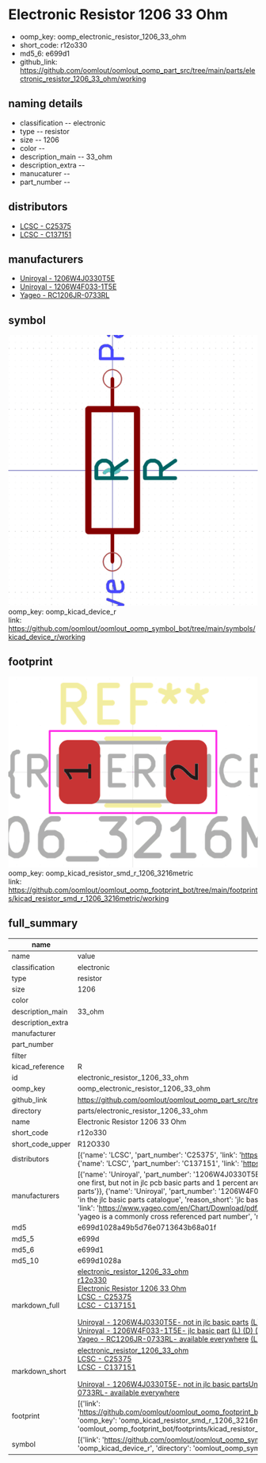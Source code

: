 # Electronic Resistor 1206 33 Ohm

  
* oomp_key: oomp_electronic_resistor_1206_33_ohm 
* short_code: r12o330
* md5_6: e699d1  
* github_link: https://github.com/oomlout/oomlout_oomp_part_src/tree/main/parts/electronic_resistor_1206_33_ohm/working  
## naming details
* classification -- electronic
* type -- resistor
* size -- 1206
* color -- 
* description_main -- 33_ohm
* description_extra -- 
* manucaturer -- 
* part_number -- 

## distributors
* [LCSC - C25375](https://lcsc.com/product-detail/C25375.html)  
* [LCSC - C137151](https://lcsc.com/product-detail/C137151.html)  

## manufacturers
* [Uniroyal - 1206W4J0330T5E]()  
* [Uniroyal - 1206W4F033-1T5E]()  
* [Yageo - RC1206JR-0733RL](https://www.yageo.com/en/Chart/Download/pdf/RC1206JR-0733RL)  

## symbol

![](symbol/0/working/working_600.png)  
oomp_key: oomp_kicad_device_r  
link: https://github.com/oomlout/oomlout_oomp_symbol_bot/tree/main/symbols/kicad_device_r/working  

## footprint

![](footprint/0/working/working_600.png)  
oomp_key: oomp_kicad_resistor_smd_r_1206_3216metric  
link: https://github.com/oomlout/oomlout_oomp_footprint_bot/tree/main/footprints/kicad_resistor_smd_r_1206_3216metric/working  

## full_summary
| name | value | 
| --- | --- | 
| name | value | 
| classification | electronic | 
| type | resistor | 
| size | 1206 | 
| color |  | 
| description_main | 33_ohm | 
| description_extra |  | 
| manufacturer |  | 
| part_number |  | 
| filter |  | 
| kicad_reference | R | 
| id | electronic_resistor_1206_33_ohm | 
| oomp_key | oomp_electronic_resistor_1206_33_ohm | 
| github_link | https://github.com/oomlout/oomlout_oomp_part_src/tree/main/parts/electronic_resistor_1206_33_ohm/working | 
| directory | parts/electronic_resistor_1206_33_ohm | 
| name | Electronic Resistor 1206 33 Ohm | 
| short_code | r12o330 | 
| short_code_upper | R12O330 | 
| distributors | [{'name': 'LCSC', 'part_number': 'C25375', 'link': 'https://lcsc.com/product-detail/C25375.html', 'id': 'distributor_lcsc'}, {'name': 'LCSC', 'part_number': 'C137151', 'link': 'https://lcsc.com/product-detail/C137151.html', 'id': 'distributor_lcsc'}] | 
| manufacturers | [{'name': 'Uniroyal', 'part_number': '1206W4J0330T5E', 'link': '', 'id': 'manufacturer_uniroyal', 'note': {'reason': 'did this one first, but not in jlc pcb basic parts and 1 percent are and they are the same price', 'reason_short': 'not in jlc basic parts'}}, {'name': 'Uniroyal', 'part_number': '1206W4F033-1T5E', 'link': '', 'id': 'manufacturer_uniroyal', 'note': {'reason': 'in the jlc basic parts catalogue', 'reason_short': 'jlc basic part'}}, {'name': 'Yageo', 'part_number': 'RC1206JR-0733RL', 'link': 'https://www.yageo.com/en/Chart/Download/pdf/RC1206JR-0733RL', 'id': 'manufacturer_yageo', 'note': {'reason': 'yageo is a commonly cross referenced part number', 'reason_short': 'available everywhere'}}] | 
| md5 | e699d1028a49b5d76e0713643b68a01f | 
| md5_5 | e699d | 
| md5_6 | e699d1 | 
| md5_10 | e699d1028a | 
| markdown_full | [electronic_resistor_1206_33_ohm](https://github.com/oomlout/oomlout_oomp_part_src/tree/main/parts/electronic_resistor_1206_33_ohm/working)<br>[r12o330](https://github.com/oomlout/oomlout_oomp_part_src/tree/main/parts/electronic_resistor_1206_33_ohm/working)<br>[Electronic Resistor 1206 33 Ohm](https://github.com/oomlout/oomlout_oomp_part_src/tree/main/parts/electronic_resistor_1206_33_ohm/working)<br>[LCSC - C25375<br>](https://lcsc.com/product-detail/C25375.html)[LCSC - C137151<br>](https://lcsc.com/product-detail/C137151.html)<br>[Uniroyal - 1206W4J0330T5E- not in jlc basic parts]() [(L)  ](https://www.lcsc.com/search?q=1206W4J0330T5E)[(D)  ](https://www.digikey.com/en/products?keywords=1206W4J0330T5E)[(M)  ](https://www.mouser.com/Search/Refine?Keyword=1206W4J0330T5E)[(N)  ](https://www.newark.com/search?st=1206W4J0330T5E)[(SZ)  ](https://so.szlcsc.com/global.html?k=1206W4J0330T5E)<br>[Uniroyal - 1206W4F033-1T5E- jlc basic part]() [(L)  ](https://www.lcsc.com/search?q=1206W4F033-1T5E)[(D)  ](https://www.digikey.com/en/products?keywords=1206W4F033-1T5E)[(M)  ](https://www.mouser.com/Search/Refine?Keyword=1206W4F033-1T5E)[(N)  ](https://www.newark.com/search?st=1206W4F033-1T5E)[(SZ)  ](https://so.szlcsc.com/global.html?k=1206W4F033-1T5E)<br>[Yageo - RC1206JR-0733RL- available everywhere](https://www.yageo.com/en/Chart/Download/pdf/RC1206JR-0733RL) [(L)  ](https://www.lcsc.com/search?q=RC1206JR-0733RL)[(D)  ](https://www.digikey.com/en/products?keywords=RC1206JR-0733RL)[(M)  ](https://www.mouser.com/Search/Refine?Keyword=RC1206JR-0733RL)[(N)  ](https://www.newark.com/search?st=RC1206JR-0733RL)[(SZ)  ](https://so.szlcsc.com/global.html?k=RC1206JR-0733RL)<br> | 
| markdown_short | [electronic_resistor_1206_33_ohm](https://github.com/oomlout/oomlout_oomp_part_src/tree/main/parts/electronic_resistor_1206_33_ohm/working)<br>[LCSC - C25375<br>](https://lcsc.com/product-detail/C25375.html)[LCSC - C137151<br>](https://lcsc.com/product-detail/C137151.html)<br>[Uniroyal - 1206W4J0330T5E- not in jlc basic parts]()[Uniroyal - 1206W4F033-1T5E- jlc basic part]()[Yageo - RC1206JR-0733RL- available everywhere](https://www.yageo.com/en/Chart/Download/pdf/RC1206JR-0733RL) | 
| footprint | [{'link': 'https://github.com/oomlout/oomlout_oomp_footprint_bot/tree/main/foootprntss/kicad_resistor_smd_r_1206_3216metric', 'oomp_key': 'oomp_kicad_resistor_smd_r_1206_3216metric', 'directory': 'oomlout_oomp_footprint_bot/footprints/kicad_resistor_smd_r_1206_3216metric//working/working.kicad_mod'}] | 
| symbol | [{'link': 'https://github.com/oomlout/oomlout_oomp_symbol_bot/tree/main/symbols/kicad_device_r', 'oomp_key': 'oomp_kicad_device_r', 'directory': 'oomlout_oomp_symbol_bot/symbols/kicad_device_r//working/working.kicad_sym'}] | 
